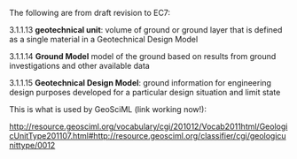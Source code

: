 
The following are from draft revision to EC7:

3.1.1.13 **geotechnical unit**: volume of ground or ground layer that is defined as a single material in a Geotechnical Design Model

3.1.1.14 **Ground Model** model of the ground based on results from ground investigations and other available data

3.1.1.15 **Geotechnical Design Model**: ground information for engineering design purposes developed for a particular design situation and limit state

This is what is used by GeoSciML (link working now!):

http://resource.geosciml.org/vocabulary/cgi/201012/Vocab2011html/GeologicUnitType201107.html#http://resource.geosciml.org/classifier/cgi/geologicunittype/0012
